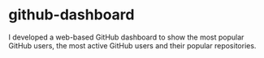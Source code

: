 # github-dashboard
I developed a web-based GitHub dashboard to show the most popular GitHub users, the most active GitHub users and their popular repositories.
